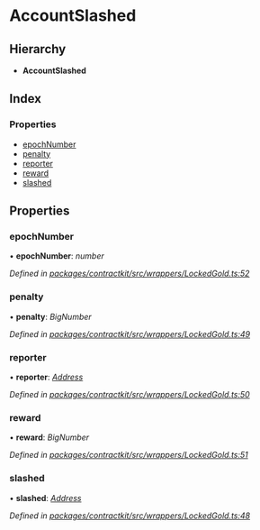 # AccountSlashed

## Hierarchy

* **AccountSlashed**

## Index

### Properties

* [epochNumber]()
* [penalty]()
* [reporter]()
* [reward]()
* [slashed]()

## Properties

### epochNumber

• **epochNumber**: _number_

_Defined in_ [_packages/contractkit/src/wrappers/LockedGold.ts:52_](https://github.com/celo-org/celo-monorepo/blob/master/packages/contractkit/src/wrappers/LockedGold.ts#L52)

### penalty

• **penalty**: _BigNumber_

_Defined in_ [_packages/contractkit/src/wrappers/LockedGold.ts:49_](https://github.com/celo-org/celo-monorepo/blob/master/packages/contractkit/src/wrappers/LockedGold.ts#L49)

### reporter

• **reporter**: [_Address_]()

_Defined in_ [_packages/contractkit/src/wrappers/LockedGold.ts:50_](https://github.com/celo-org/celo-monorepo/blob/master/packages/contractkit/src/wrappers/LockedGold.ts#L50)

### reward

• **reward**: _BigNumber_

_Defined in_ [_packages/contractkit/src/wrappers/LockedGold.ts:51_](https://github.com/celo-org/celo-monorepo/blob/master/packages/contractkit/src/wrappers/LockedGold.ts#L51)

### slashed

• **slashed**: [_Address_]()

_Defined in_ [_packages/contractkit/src/wrappers/LockedGold.ts:48_](https://github.com/celo-org/celo-monorepo/blob/master/packages/contractkit/src/wrappers/LockedGold.ts#L48)


